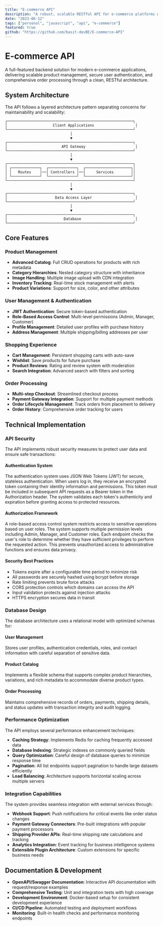 ```yaml
---
title: "E-commerce API"
description: "A robust, scalable RESTful API for e-commerce platforms with comprehensive product, cart, and order management capabilities."
date: "2023-06-12" 
tags: ["personal", "javascript", "api", "e-commerce"]
featured: true
github: "https://github.com/basit-devBE/E-commerce-API"
---
```


# E-commerce API

A full-featured backend solution for modern e-commerce applications, delivering scalable product management, secure user authentication, and comprehensive order processing through a clean, RESTful architecture.

## System Architecture

The API follows a layered architecture pattern separating concerns for maintainability and scalability:

```
┌──────────────────────────────────────────────────────────┐
│                     Client Applications                   │
└──────────────────────────────────────────────────────────┘
                              │
                              ▼
┌──────────────────────────────────────────────────────────┐
│                         API Gateway                       │
└──────────────────────────────────────────────────────────┘
                              │
                              ▼
┌──────────────────────────────────────────────────────────┐
│ ┌─────────────┐  ┌─────────────┐  ┌─────────────────────┐│
│ │   Routes    │──│ Controllers │──│     Services        ││
│ └─────────────┘  └─────────────┘  └─────────────────────┘│
└──────────────────────────────────────────────────────────┘
                              │
                              ▼
┌──────────────────────────────────────────────────────────┐
│                      Data Access Layer                    │
└──────────────────────────────────────────────────────────┘
                              │
                              ▼
┌──────────────────────────────────────────────────────────┐
│                          Database                         │
└──────────────────────────────────────────────────────────┘
```

## Core Features

### Product Management

- **Advanced Catalog**: Full CRUD operations for products with rich metadata
- **Category Hierarchies**: Nested category structure with inheritance
- **Image Handling**: Multiple image upload with CDN integration
- **Inventory Tracking**: Real-time stock management with alerts
- **Product Variations**: Support for size, color, and other attributes

### User Management & Authentication

- **JWT Authentication**: Secure token-based authentication
- **Role-Based Access Control**: Multi-level permissions (Admin, Manager, Customer)
- **Profile Management**: Detailed user profiles with purchase history
- **Address Management**: Multiple shipping/billing addresses per user

### Shopping Experience

- **Cart Management**: Persistent shopping carts with auto-save
- **Wishlist**: Save products for future purchase
- **Product Reviews**: Rating and review system with moderation
- **Search Integration**: Advanced search with filters and sorting

### Order Processing

- **Multi-step Checkout**: Streamlined checkout process
- **Payment Gateway Integration**: Support for multiple payment methods
- **Order Lifecycle Management**: Track orders from placement to delivery
- **Order History**: Comprehensive order tracking for users

## Technical Implementation

### API Security

The API implements robust security measures to protect user data and ensure safe transactions:

#### Authentication System
The authentication system uses JSON Web Tokens (JWT) for secure, stateless authentication. When users log in, they receive an encrypted token containing their identity information and permissions. This token must be included in subsequent API requests as a Bearer token in the Authorization header. The system validates each token's authenticity and expiration before granting access to protected resources.

#### Authorization Framework
A role-based access control system restricts access to sensitive operations based on user roles. The system supports multiple permission levels including Admin, Manager, and Customer roles. Each endpoint checks the user's role to determine whether they have sufficient privileges to perform the requested action. This prevents unauthorized access to administrative functions and ensures data privacy.

#### Security Best Practices
- Tokens expire after a configurable time period to minimize risk
- All passwords are securely hashed using bcrypt before storage
- Rate limiting prevents brute force attacks
- CORS protection controls which domains can access the API
- Input validation protects against injection attacks
- HTTPS encryption secures data in transit

### Database Design

The database architecture uses a relational model with optimized schemas for:

#### User Management
Stores user profiles, authentication credentials, roles, and contact information with careful separation of sensitive data.

#### Product Catalog
Implements a flexible schema that supports complex product hierarchies, variations, and rich metadata to accommodate diverse product types.

#### Order Processing
Maintains comprehensive records of orders, payments, shipping details, and status updates with transaction integrity and audit logging.

### Performance Optimization

The API employs several performance enhancement techniques:

- **Caching Strategy**: Implements Redis for caching frequently accessed data
- **Database Indexing**: Strategic indexes on commonly queried fields
- **Query Optimization**: Careful design of database queries to minimize response time
- **Pagination**: All list endpoints support pagination to handle large datasets efficiently
- **Load Balancing**: Architecture supports horizontal scaling across multiple servers

### Integration Capabilities

The system provides seamless integration with external services through:

- **Webhook Support**: Push notifications for critical events like order status changes
- **Payment Gateway Connectors**: Pre-built integrations with popular payment processors
- **Shipping Provider APIs**: Real-time shipping rate calculations and tracking
- **Analytics Integration**: Event tracking for business intelligence systems
- **Extensible Plugin Architecture**: Custom extensions for specific business needs

## Documentation & Development

- **OpenAPI/Swagger Documentation**: Interactive API documentation with request/response examples
- **Comprehensive Testing**: Unit and integration tests with high coverage
- **Development Environment**: Docker-based setup for consistent development experience
- **CI/CD Pipeline**: Automated testing and deployment workflows
- **Monitoring**: Built-in health checks and performance monitoring endpoints